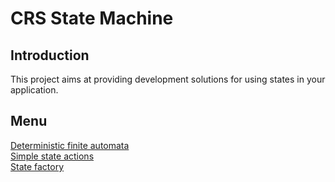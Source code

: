 # CRS State Machine

## Introduction

This project aims at providing development solutions for using states in your application.

## Menu

<a target="_blank" href="https://github.com/caperaven/crs-state-machine/blob/master/documents/usage/deterministric-finate-automata.md">Deterministic finite automata</a>  
<a target="_blank" href="https://github.com/caperaven/crs-state-machine/blob/master/documents/usage/simple-state-actions.md">Simple state actions</a>    
<a target="_blank" href="https://github.com/caperaven/crs-state-machine/blob/master/documents/usage/state-factory.md">State factory</a>    